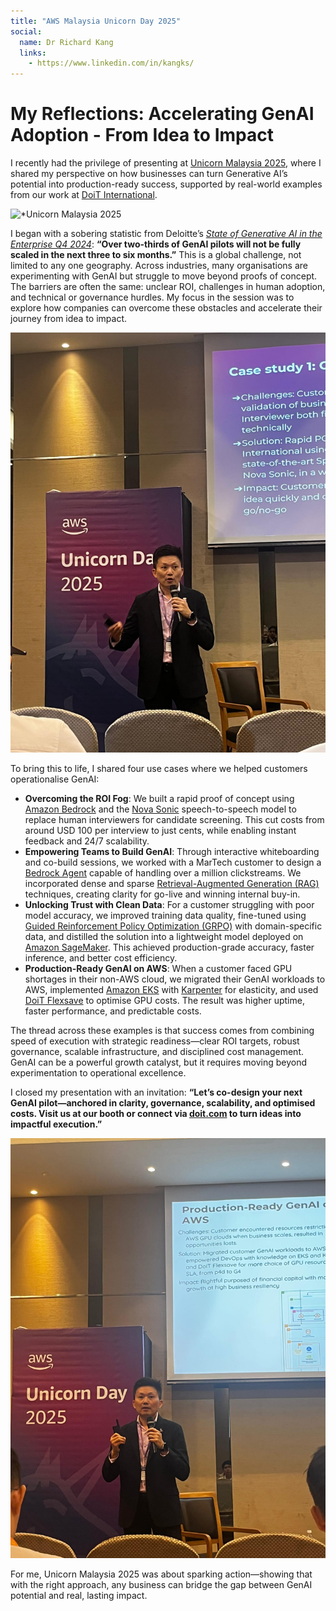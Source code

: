 ```yaml
--- 
title: "AWS Malaysia Unicorn Day 2025"
social:
  name: Dr Richard Kang
  links:
    - https://www.linkedin.com/in/kangks/
---
```


# My Reflections: Accelerating GenAI Adoption - From Idea to Impact

I recently had the privilege of presenting at [Unicorn Malaysia 2025](https://pages.awscloud.com/aws-unicorn-day-my.html), where I shared my perspective on how businesses can turn Generative AI’s potential into production-ready success, supported by real-world examples from our work at [DoiT International](https://doit.com).  

![*Unicorn Malaysia 2025](/assets/images/2025-07-29-AWS-Malaysia-Unicorn-Day-2025-presentation/opening.jpeg)

I began with a sobering statistic from Deloitte’s *[State of Generative AI in the Enterprise Q4 2024](https://www2.deloitte.com/us/en/insights/focus/generative-ai-in-the-enterprise.html)*: **“Over two-thirds of GenAI pilots will not be fully scaled in the next three to six months.”** This is a global challenge, not limited to any one geography. Across industries, many organisations are experimenting with GenAI but struggle to move beyond proofs of concept. The barriers are often the same: unclear ROI, challenges in human adoption, and technical or governance hurdles. My focus in the session was to explore how companies can overcome these obstacles and accelerate their journey from idea to impact.

![*Unicorn Malaysia 2025](/assets/images/2025-07-29-AWS-Malaysia-Unicorn-Day-2025-presentation/casestudy1.jpeg)

To bring this to life, I shared four use cases where we helped customers operationalise GenAI:  

- **Overcoming the ROI Fog**: We built a rapid proof of concept using [Amazon Bedrock](https://aws.amazon.com/bedrock/) and the [Nova Sonic](https://aws.amazon.com/blogs/machine-learning/introducing-nova-foundation-models/) speech-to-speech model to replace human interviewers for candidate screening. This cut costs from around USD 100 per interview to just cents, while enabling instant feedback and 24/7 scalability.  
- **Empowering Teams to Build GenAI**: Through interactive whiteboarding and co-build sessions, we worked with a MarTech customer to design a [Bedrock Agent](https://docs.aws.amazon.com/bedrock/latest/userguide/agents.html) capable of handling over a million clickstreams. We incorporated dense and sparse [Retrieval-Augmented Generation (RAG)](https://aws.amazon.com/what-is/retrieval-augmented-generation/) techniques, creating clarity for go-live and winning internal buy-in.  
- **Unlocking Trust with Clean Data**: For a customer struggling with poor model accuracy, we improved training data quality, fine-tuned using [Guided Reinforcement Policy Optimization (GRPO)](https://builder.aws.com/content/2rJrpj6m2eh591fjMcRZ3ushpB7/deep-dive-into-group-relative-policy-optimization-grpo) with domain-specific data, and distilled the solution into a lightweight model deployed on [Amazon SageMaker](https://aws.amazon.com/sagemaker/). This achieved production-grade accuracy, faster inference, and better cost efficiency.  
- **Production-Ready GenAI on AWS**: When a customer faced GPU shortages in their non-AWS cloud, we migrated their GenAI workloads to AWS, implemented [Amazon EKS](https://aws.amazon.com/eks/) with [Karpenter](https://karpenter.sh/) for elasticity, and used [DoiT Flexsave](https://www.doit.com/flexsave-for-compute/) to optimise GPU costs. The result was higher uptime, faster performance, and predictable costs.

The thread across these examples is that success comes from combining speed of execution with strategic readiness—clear ROI targets, robust governance, scalable infrastructure, and disciplined cost management. GenAI can be a powerful growth catalyst, but it requires moving beyond experimentation to operational excellence.

I closed my presentation with an invitation: **“Let’s co-design your next GenAI pilot—anchored in clarity, governance, scalability, and optimised costs. Visit us at our booth or connect via [doit.com](https://doit.com) to turn ideas into impactful execution.”**  

![*Unicorn Malaysia 2025](/assets/images/2025-07-29-AWS-Malaysia-Unicorn-Day-2025-presentation/closing.jpeg)

For me, Unicorn Malaysia 2025 was about sparking action—showing that with the right approach, any business can bridge the gap between GenAI potential and real, lasting impact.
